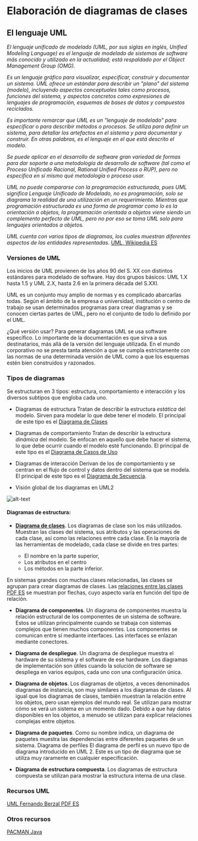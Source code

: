 # Elaboración de diagramas de clases

## El lenguaje UML

*El lenguaje unificado de modelado (UML, por sus siglas en inglés, Unified Modeling Language) es el lenguaje de modelado de sistemas de software más conocido y utilizado en la actualidad; está respaldado por el Object Management Group (OMG).*

*Es un lenguaje gráfico para visualizar, especificar, construir y documentar un sistema. UML ofrece un estándar para describir un "plano" del sistema (modelo), incluyendo aspectos conceptuales tales como procesos, funciones del sistema, y aspectos concretos como expresiones de lenguajes de programación, esquemas de bases de datos y compuestos reciclados.*

*Es importante remarcar que UML es un "lenguaje de modelado" para especificar o para describir métodos o procesos. Se utiliza para definir un sistema, para detallar los artefactos en el sistema y para documentar y construir. En otras palabras, es el lenguaje en el que está descrito el modelo.*

*Se puede aplicar en el desarrollo de software gran variedad de formas para dar soporte a una metodología de desarrollo de software (tal como el Proceso Unificado Racional, Rational Unified Process o RUP), pero no especifica en sí mismo qué metodología o proceso usar.*

*UML no puede compararse con la programación estructurada, pues UML significa Lenguaje Unificado de Modelado, no es programación, solo se diagrama la realidad de una utilización en un requerimiento. Mientras que programación estructurada es una forma de programar como lo es la orientación a objetos, la programación orientada a objetos viene siendo un complemento perfecto de UML, pero no por eso se toma UML solo para lenguajes orientados a objetos.*

*UML cuenta con varios tipos de diagramas, los cuales muestran diferentes aspectos de las entidades representadas.* [UML, Wikipedia ES](https://es.wikipedia.org/wiki/Lenguaje_unificado_de_modelado)

### Versiones de UML

Los inicios de UML provienen de los años 90 del S. XX con distintos estándares para modelado de software. Hay dos grupos básicos: UML 1.X hasta 1.5 y UML 2.X, hasta 2.6 en la primera década del S.XXI.

UML es un conjunto muy amplio de normas y es complicado abarcarlas todas. Según el ámbito de la empresa o universidad, institución o centro de trabajo se usan determinados programas para crear diagramas y se conocen ciertas partes de UML, pero no el conjunto de todo lo definido por el UML.

¿Qué versión usar? Para generar diagramas UML se usa software específico. Lo importante de la documentación es que sirva a sus destinatarios, más allá de la versión del lenguaje utilizada. En el mundo corporativo no se presta tanta atención a que se cumpla estrictamente con las normas de una determinada versión de UML como a que los esquemas estén bien construidos y razonados.

### Tipos de diagramas
Se estructuran en 3 tipos: estructura, comportamiento e interacción y los diversos subtipos que engloba cada uno.

* Diagramas de estructura
Tratan de describir la estructura *estática* del modelo. Sirven para modelar lo que debe tener el modelo. El principal de este tipo es el [Diagrama de Clases](https://manuel.cillero.es/doc/metrica-3/tecnicas/diagrama-de-clases/)

* Diagramas de comportamiento
Tratan de describir la estructura *dinámica* del modelo. Se enfocan en aquello que debe hacer el sistema, lo que debe ocurrir cuando el modelo esté funcionando. El principal de este tipo es el [Diagrama de Casos de Uso](https://ingsotfwarekarlacevallos.wordpress.com/2015/06/04/uml-casos-de-uso/)

* Diagramas de interacción
Derivan de los de comportamiento y se centran en el flujo de control y datos dentro del sistema que se modela. El principal de este tipo es el [Diagrama de Secuencia](https://manuel.cillero.es/doc/metrica-3/tecnicas/diagrama-de-interaccion/diagrama-de-secuencia/).


* Visión global de los diagramas en UML2

![alt-text](https://upload.wikimedia.org/wikipedia/commons/thumb/c/c0/UML_diagrams_overview_pt.svg/792px-UML_diagrams_overview_pt.svg.png "Diagramas en UML2, Fuente: Wikipedia")


#### Diagramas de estructura:

* __[Diagrama de clases](https://manuel.cillero.es/doc/metrica-3/tecnicas/diagrama-de-clases/)__. Los diagramas de clase son los más utilizados. Muestran las clases del sistema, sus atributos y las operaciones de cada clase, así como las relaciones entre cada clase. En la mayoría de las herramientas de modelado, cada clase se divide en tres partes:

	* El nombre en la parte superior, 
	* Los atributos en el centro
	* Los métodos en la parte inferior. 

En sistemas grandes con muchas clases relacionadas, las clases se agrupan para crear diagramas de clases. Las [relaciones entre las clases PDF ES](http://elvex.ugr.es/decsai/java/pdf/3C-Relaciones.pdf) se muestran por flechas, cuyo aspecto varía en función del tipo de relación.



* __Diagrama de componentes__. Un diagrama de componentes muestra la relación estructural de los componentes de un sistema de software. Estos se utilizan principalmente cuando se trabaja con sistemas complejos que tienen muchos componentes. Los componentes se comunican entre sí mediante interfaces. Las interfaces se enlazan mediante conectores.

* __Diagrama de despliegue__. Un diagrama de despliegue muestra el hardware de su sistema y el software de ese hardware. Los diagramas de implementación son útiles cuando la solución de software se despliega en varios equipos, cada uno con una configuración única.

* __Diagrama de objetos__. Los diagramas de objetos, a veces denominados diagramas de instancia, son muy similares a los diagramas de clases. Al igual que los diagramas de clases, también muestran la relación entre los objetos, pero usan ejemplos del mundo real. Se utilizan para mostrar cómo se verá un sistema en un momento dado. Debido a que hay datos disponibles en los objetos, a menudo se utilizan para explicar relaciones complejas entre objetos.

* __Diagrama de paquetes__. Como su nombre indica, un diagrama de paquetes muestra las dependencias entre diferentes paquetes de un sistema.
Diagrama de perfiles El diagrama de perfil es un nuevo tipo de diagrama introducido en UML 2. Este es un tipo de diagrama que se utiliza muy raramente en cualquier especificación.

* __Diagrama de estructura compuesta__. Los diagramas de estructura compuesta se utilizan para mostrar la estructura interna de una clase.



### Recursos UML

[UML Fernando Berzal PDF ES](http://elvex.ugr.es/decsai/java/pdf/3E-UML.pdf)

### Otros recursos

[PACMAN Java](https://github.com/dtschust/javapacman.git)